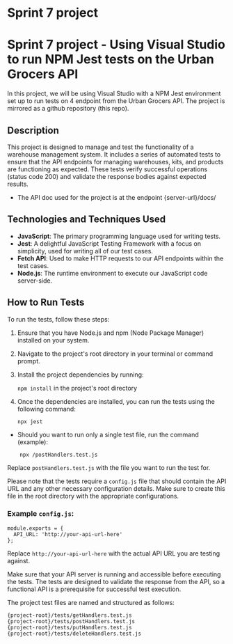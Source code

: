 # Sprint 7 project
# Sprint 7 project - Using Visual Studio to run NPM Jest tests on the Urban Grocers API
In this project, we will be using Visual Studio with a NPM Jest environment set up to run tests on 4 endpoint from the Urban Grocers API.
The project is mirrored as a github repository (this repo).
## Description
This project is designed to manage and test the functionality of a warehouse management system. It includes a series of automated tests to ensure that the API endpoints for managing warehouses, kits, and products are functioning as expected. These tests verify successful operations (status code 200) and validate the response bodies against expected results.

- The API doc used for the project is at the endpoint {server-url}/docs/

## Technologies and Techniques Used
- **JavaScript**: The primary programming language used for writing tests.
- **Jest**: A delightful JavaScript Testing Framework with a focus on simplicity, used for writing all of our test cases.
- **Fetch API**: Used to make HTTP requests to our API endpoints within the test cases.
- **Node.js**: The runtime environment to execute our JavaScript code server-side.
## How to Run Tests
To run the tests, follow these steps:

1. Ensure that you have Node.js and npm (Node Package Manager) installed on your system.
2. Navigate to the project's root directory in your terminal or command prompt.
3. Install the project dependencies by running:

    `npm install`
   in the project's root directory

5. Once the dependencies are installed, you can run the tests using the following command:

    `npx jest`

 - Should you want to run only a single test file, run the command (example):
```
    npx /postHandlers.test.js
```
  Replace `postHandlers.test.js` with the file you want to run the test for.

  Please note that the tests require a `config.js` file that should contain the API URL and any other necessary configuration details. Make sure to create this file in the root directory with the appropriate configurations.

### Example `config.js`:
```
module.exports = {
  API_URL: 'http://your-api-url-here'
};
```

Replace `http://your-api-url-here` with the actual API URL you are testing against.

Make sure that your API server is running and accessible before executing the tests. The tests are designed to validate the response from the API, so a functional API is a prerequisite for successful test execution.

The project test files are named and structured as follows: 
```
{project-root}/tests/getHandlers.test.js
{project-root}/tests/postHandlers.test.js
{project-root}/tests/putHandlers.test.js
{project-root}/tests/deleteHandlers.test.js
```

